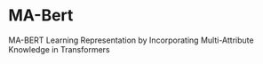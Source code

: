 # MA-Bert
 MA-BERT Learning Representation by Incorporating Multi-Attribute Knowledge in Transformers
